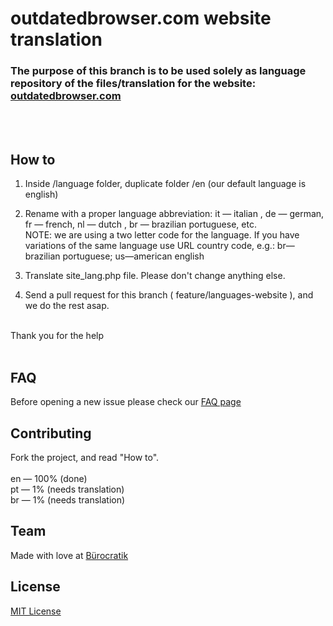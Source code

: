 # outdatedbrowser.com website translation 

### The purpose of this branch is to be used solely as language repository of the files/translation for the website: [outdatedbrowser.com](http://outdatedbrowser.com)
<br><br>



## How to


1. Inside /language folder, duplicate folder /en (our default language is english)

2. Rename with a proper language abbreviation: it — italian , de — german, fr — french, nl — dutch , br — brazilian portuguese, etc. <br> NOTE: we are using a two letter  code for the language. If you have variations of the same language use URL country code, e.g.: br—brazilian portuguese; us—american english

3. Translate site_lang.php file. Please don't change anything else.


4. Send a pull request for this branch ( feature/languages-website ), and we do the rest asap.


<br>
Thank you for the help 
<br><br>

## FAQ

Before opening a new issue please check our [FAQ page](https://github.com/burocratik/outdated-browser/wiki/FAQ-translations-for-outdatedbrowser.com)

## Contributing

Fork the project, and read "How to".<br><br>
en — 100% (done)<br>
pt — 1% (needs translation)<br>
br — 1% (needs translation)<br>

## Team

Made with love at [Bürocratik](http://burocratik.com)


## License

[MIT License](http://zenorocha.mit-license.org/)
